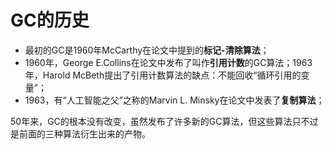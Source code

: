 # GC的历史

* 最初的GC是1960年McCarthy在论文中提到的**标记-清除算法**；
* 1960年，George E.Collins在论文中发布了叫作**引用计数**的GC算法；1963年，Harold McBeth提出了引用计数算法的缺点：不能回收“循环引用的变量”；
* 1963，有“人工智能之父”之称的Marvin L. Minsky在论文中发表了**复制算法**；

50年来，GC的根本没有改变，虽然发布了许多新的GC算法，但这些算法只不过是前面的三种算法衍生出来的产物。



